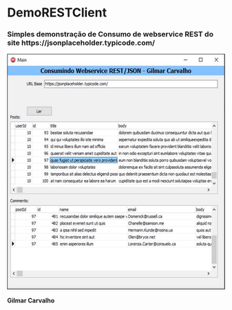 # DemoRESTClient


<div>
<h3> Simples demonstração de Consumo de webservice REST do site https://jsonplaceholder.typicode.com/ </h3>

<img src="/image002.jpg" border=1 width=567 height=545>

<strong>Gilmar Carvalho</strong>
</div>
